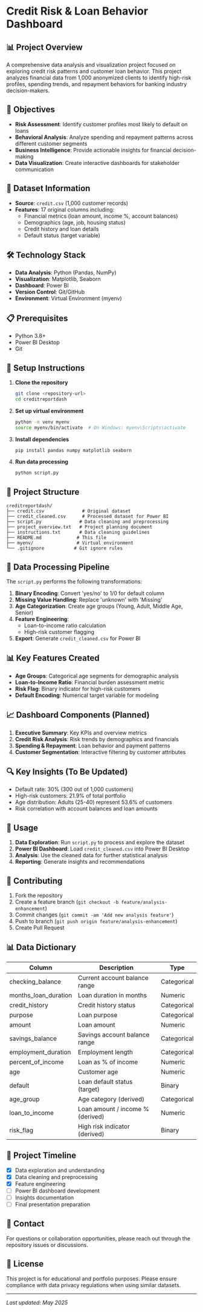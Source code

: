 # Credit Risk & Loan Behavior Dashboard

## 📊 Project Overview

A comprehensive data analysis and visualization project focused on exploring credit risk patterns and customer loan behavior. This project analyzes financial data from 1,000 anonymized clients to identify high-risk profiles, spending trends, and repayment behaviors for banking industry decision-makers.

## 🎯 Objectives

- **Risk Assessment**: Identify customer profiles most likely to default on loans
- **Behavioral Analysis**: Analyze spending and repayment patterns across different customer segments
- **Business Intelligence**: Provide actionable insights for financial decision-making
- **Data Visualization**: Create interactive dashboards for stakeholder communication

## 📂 Dataset Information

- **Source**: `credit.csv` (1,000 customer records)
- **Features**: 17 original columns including:
  - Financial metrics (loan amount, income %, account balances)
  - Demographics (age, job, housing status)
  - Credit history and loan details
  - Default status (target variable)

## 🛠 Technology Stack

- **Data Analysis**: Python (Pandas, NumPy)
- **Visualization**: Matplotlib, Seaborn
- **Dashboard**: Power BI
- **Version Control**: Git/GitHub
- **Environment**: Virtual Environment (myenv)

## 📋 Prerequisites

- Python 3.8+
- Power BI Desktop
- Git

## 🚀 Setup Instructions

1. **Clone the repository**
   ```bash
   git clone <repository-url>
   cd creditreportdash
   ```

2. **Set up virtual environment**
   ```bash
   python -m venv myenv
   source myenv/bin/activate  # On Windows: myenv\Scripts\activate
   ```

3. **Install dependencies**
   ```bash
   pip install pandas numpy matplotlib seaborn
   ```

4. **Run data processing**
   ```bash
   python script.py
   ```

## 📁 Project Structure

```
creditreportdash/
├── credit.csv              # Original dataset
├── credit_cleaned.csv      # Processed dataset for Power BI
├── script.py              # Data cleaning and preprocessing
├── project_overview.txt   # Project planning document
├── instructions.txt       # Data cleaning guidelines
├── README.md             # This file
├── myenv/                # Virtual environment
└── .gitignore           # Git ignore rules
```

## 🔧 Data Processing Pipeline

The `script.py` performs the following transformations:

1. **Binary Encoding**: Convert 'yes/no' to 1/0 for default column
2. **Missing Value Handling**: Replace 'unknown' with 'Missing'
3. **Age Categorization**: Create age groups (Young, Adult, Middle Age, Senior)
4. **Feature Engineering**: 
   - Loan-to-income ratio calculation
   - High-risk customer flagging
5. **Export**: Generate `credit_cleaned.csv` for Power BI

## 📊 Key Features Created

- **Age Groups**: Categorical age segments for demographic analysis
- **Loan-to-Income Ratio**: Financial burden assessment metric
- **Risk Flag**: Binary indicator for high-risk customers
- **Default Encoding**: Numerical target variable for modeling

## 📈 Dashboard Components (Planned)

1. **Executive Summary**: Key KPIs and overview metrics
2. **Credit Risk Analysis**: Risk trends by demographics and financials
3. **Spending & Repayment**: Loan behavior and payment patterns
4. **Customer Segmentation**: Interactive filtering by customer attributes

## 🔍 Key Insights (To Be Updated)

- Default rate: 30% (300 out of 1,000 customers)
- High-risk customers: 21.9% of total portfolio
- Age distribution: Adults (25-40) represent 53.6% of customers
- Risk correlation with account balances and loan amounts

## 📝 Usage

1. **Data Exploration**: Run `script.py` to process and explore the dataset
2. **Power BI Dashboard**: Load `credit_cleaned.csv` into Power BI Desktop
3. **Analysis**: Use the cleaned data for further statistical analysis
4. **Reporting**: Generate insights and recommendations

## 🤝 Contributing

1. Fork the repository
2. Create a feature branch (`git checkout -b feature/analysis-enhancement`)
3. Commit changes (`git commit -am 'Add new analysis feature'`)
4. Push to branch (`git push origin feature/analysis-enhancement`)
5. Create Pull Request

## 📊 Data Dictionary

| Column | Description | Type |
|--------|-------------|------|
| checking_balance | Current account balance range | Categorical |
| months_loan_duration | Loan duration in months | Numeric |
| credit_history | Credit history status | Categorical |
| purpose | Loan purpose | Categorical |
| amount | Loan amount | Numeric |
| savings_balance | Savings account balance range | Categorical |
| employment_duration | Employment length | Categorical |
| percent_of_income | Loan as % of income | Numeric |
| age | Customer age | Numeric |
| default | Loan default status (target) | Binary |
| age_group | Age category (derived) | Categorical |
| loan_to_income | Loan amount / income % (derived) | Numeric |
| risk_flag | High risk indicator (derived) | Binary |

## 📅 Project Timeline

- [x] Data exploration and understanding
- [x] Data cleaning and preprocessing
- [x] Feature engineering
- [ ] Power BI dashboard development
- [ ] Insights documentation
- [ ] Final presentation preparation

## 📧 Contact

For questions or collaboration opportunities, please reach out through the repository issues or discussions.

## 📄 License

This project is for educational and portfolio purposes. Please ensure compliance with data privacy regulations when using similar datasets.

---

*Last updated: May 2025* 